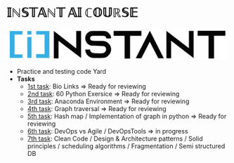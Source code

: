 # 𝕀ℕ𝕊𝕋𝔸ℕ𝕋 𝔸𝕀 ℂ𝕆𝕌ℝ𝕊𝔼

![instant logo](/imgs/logo.png)

- Practice and testing code Yard
- <b>Tasks</b>
  - [1st task](https://github.com/drmelezabi/AiCourse_Instant/tree/main/Tasks/01_18-07-2023/Bio_Links.md): Bio Links => Ready for reviewing
  - [2nd task](https://github.com/drmelezabi/AiCourse_Instant/tree/main/Tasks/02_21-07-2023): 60 Python Exersice => Ready for reviewing
  - [3rd task](https://github.com/drmelezabi/AiCourse_Instant/blob/main/Tasks/03_25-07-2023/Task_03.md): Anaconda Environment => Ready for reviewing
  - [4th task](https://github.com/drmelezabi/AiCourse_Instant/tree/main/Tasks/04_28-07-2023/Task_04.md): Graph traversal => Ready for reviewing
  - [5th task](https://github.com/drmelezabi/AiCourse_Instant/tree/main/Tasks/05_01-08-2023/Task_05.md): Hash map / Implementation of graph in python => Ready for reviewing
  - [6th task](https://github.com/drmelezabi/AiCourse_Instant/tree/main/Tasks/06_04-08-2023/Task_06.md): DevOps vs Agile / DevOpsTools => in progress
  - [7th task](https://github.com/drmelezabi/AiCourse_Instant/tree/main/Tasks/07_11-08-2023/Tasks_07.md): Clean Code / Design & Architecture patterns / Solid principles / scheduling algorithms / Fragmentation / Semi structured DB
